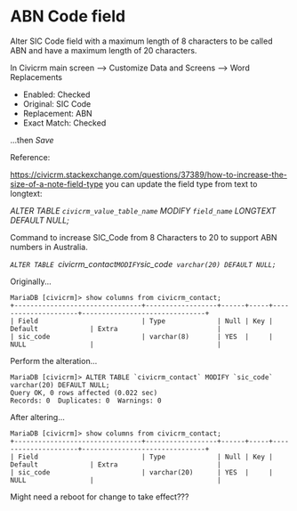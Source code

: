 # ABN Code field

Alter SIC Code field with a maximum length of 8 characters to be called ABN and have a maximum length of 20 characters.

In Civicrm main screen --> Customize Data and Screens --> Word Replacements

* Enabled: Checked
* Original: SIC Code
* Replacement: ABN
* Exact Match: Checked

...then *Save*

Reference:

https://civicrm.stackexchange.com/questions/37389/how-to-increase-the-size-of-a-note-field-type
you can update the field type from text to longtext:

*ALTER TABLE `civicrm_value_table_name` MODIFY `field_name` LONGTEXT DEFAULT NULL;*

Command to increase SIC_Code from 8 Characters to 20 to support ABN numbers in Australia.

*`ALTER TABLE `civicrm_contact` MODIFY `sic_code` varchar(20) DEFAULT NULL;`*

Originally...
```
MariaDB [civicrm]> show columns from civicrm_contact;
+--------------------------------+------------------+------+-----+---------------------+-------------------------------+
| Field                          | Type             | Null | Key | Default             | Extra                         |
| sic_code                       | varchar(8)       | YES  |     | NULL                |                               |
```

Perform the alteration...
```
MariaDB [civicrm]> ALTER TABLE `civicrm_contact` MODIFY `sic_code` varchar(20) DEFAULT NULL;
Query OK, 0 rows affected (0.022 sec)
Records: 0  Duplicates: 0  Warnings: 0
```

After altering...
```
MariaDB [civicrm]> show columns from civicrm_contact;
+--------------------------------+------------------+------+-----+---------------------+-------------------------------+
| Field                          | Type             | Null | Key | Default             | Extra                         |
| sic_code                       | varchar(20)      | YES  |     | NULL                |                               |
```

Might need a reboot for change to take effect???
